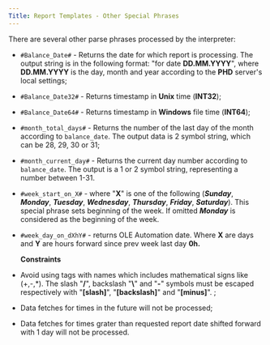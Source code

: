 ```yaml
---
Title: Report Templates - Other Special Phrases
---
```


There are several other parse phrases processed by the interpreter:

-   `#Balance_Date#` - Returns the date for which report is
    processing. The output string is in the following format: "for date
    **DD.MM.YYYY**", where **DD.MM.YYYY** is the day, month and year
    according to the **PHD** server's local settings;

-   `#Balance_Date32#` - Returns timestamp in **Unix** time
    (**INT32**);

-   `#Balance_Date64#` - Returns timestamp in **Windows** file time
    (**INT64**);

-   `#month_total_days#` - Returns the number of the last day of
    the month according to `balance_date`. The output data is 2
    symbol string, which can be 28, 29, 30 or 31;

-   `#month_current_day#` - Returns the current day number
    according to `balance_date`. The output is a 1 or 2 symbol
    string, representing a number between 1-31.

-   `#week_start_on_X#` - where "**X**" is one of the following
    (***Sunday***, ***Monday***, ***Tuesday***, ***Wednesday***,
    ***Thursday***, ***Friday***, ***Saturday***). This special phrase
    sets beginning of the week. If omitted ***Monday*** is considered as
    the beginning of the week.

-   `#week_day_on_dXhY#` - returns OLE Automation date. Where **X**
    are days and **Y** are hours forward since prev week last day **0h.**

    **Constraints**

-   Avoid using tags with names which includes mathematical signs like
    (+,-,\*). The slash "**/**", backslash "**\\**" and "**-**"
    symbols must be escaped respectively with "**\[slash\]**\",
    \"**\[backslash\]**\" and "**\[minus\]**". ;

-   Data fetches for times in the future will not be processed;

-   Data fetches for times grater than requested report date shifted
    forward with 1 day will not be processed.